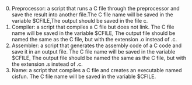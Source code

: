 0. Preprocessor: a script that runs a C file through the preprocessor and save the result into another file.The C file name will be saved in the variable $CFILE,The output should be saved in the file c.
1. Compiler: a script that compiles a C file but does not link. The C file name will be saved in the variable $CFILE, The output file should be named the same as the C file, but with the extension .o instead of .c.
2. Assembler: a script that generates the assembly code of a C code and save it in an output file. The C file name will be saved in the variable $CFILE, The output file should be named the same as the C file, but with the extension .s instead of .c.
3. Name: a script that compiles a C file and creates an executable named cisfun. The C file name will be saved in the variable $CFILE.
